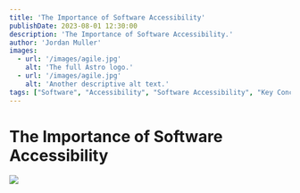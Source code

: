 ```yaml
---
title: 'The Importance of Software Accessibility'
publishDate: 2023-08-01 12:30:00
description: 'The Importance of Software Accessibility.'
author: 'Jordan Muller'
images:
  - url: '/images/agile.jpg'
    alt: 'The full Astro logo.'
  - url: '/images/agile.jpg'
    alt: 'Another descriptive alt text.'
tags: ["Software", "Accessibility", "Software Accessibility", "Key Concepts"]
---
```

# The Importance of Software Accessibility

<img src="/images/agile.jpg" class="container mx-auto rounded-xl"/>
